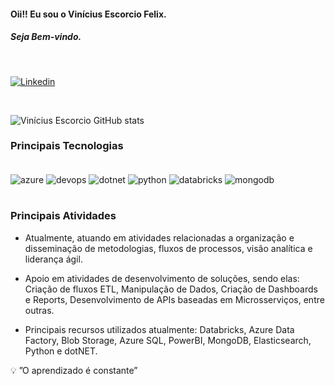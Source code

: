 #### Oii!! Eu sou o Vinícius Escorcio Felix.

##### Seja Bem-vindo.

<br/>

[![Linkedin](https://img.shields.io/badge/LinkedIn-0077B5?style=for-the-badge&logo=linkedin&logoColor=white)](https://www.linkedin.com/in/ViniciusEscorcioFelix)

<br/>

![Vinícius Escorcio GitHub stats](https://github-readme-stats.vercel.app/api?username=ViniciusEscorcioFelix&show_icons=true&theme=dracula)

### Principais Tecnologias
<div style="display: inline_block"><br/>
    <img align="center" alt="azure" src="https://img.shields.io/badge/microsoft%20azure-0089D6?style=for-the-badge&logo=microsoft-azure&logoColor=white"/>
    <img align="center" alt="devops" src="https://img.shields.io/badge/Azure_DevOps-0078D7?style=for-the-badge&logo=azure-devops&logoColor=white"/>
    <img align="center" alt="dotnet" src="https://img.shields.io/badge/.NET-5C2D91?style=for-the-badge&logo=.net&logoColor=white"/>
    <img align="center" alt="python" src="https://img.shields.io/badge/Python-3776AB?style=for-the-badge&logo=python&logoColor=white"/>   
    <img align="center" alt="databricks" src="https://img.shields.io/badge/Databricks-FF3621?style=for-the-badge&logo=Databricks&logoColor=white"/>
    <img align="center" alt="mongodb" src="https://img.shields.io/badge/MongoDB-4EA94B?style=for-the-badge&logo=mongodb&logoColor=white"/>
</div><br/>

 ### Principais Atividades
- Atualmente, atuando em atividades relacionadas a organização e disseminação de metodologias, fluxos de processos, visão analítica e liderança ágil. 

- Apoio em atividades de desenvolvimento de soluções, sendo elas: Criação de fluxos ETL, Manipulação de Dados, Criação de Dashboards e Reports, Desenvolvimento de APIs baseadas em Microsserviços, entre outras.

- Principais recursos utilizados atualmente: Databricks, Azure Data Factory, Blob Storage, Azure SQL, PowerBI, MongoDB, Elasticsearch, Python e dotNET.


💡 ”O aprendizado é constante”

